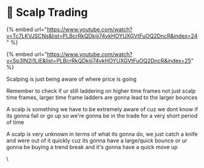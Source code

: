# 🤑 Scalp Trading

{% embed url="https://www.youtube.com/watch?v=Tc7LKVJSCNs&list=PLBcrRkQDkijj74vkHOYUXGVtFuOQ2DncR&index=24" %}

{% embed url="https://www.youtube.com/watch?v=Sp3lN2i1LiE&list=PLBcrRkQDkijj74vkHOYUXGVtFuOQ2DncR&index=25" %}

Scalping is just being aware of where price is going&#x20;

Remember to check if ur still laddering on higher time frames not just scalp time frames, larger time frame ladders are gonna lead to the larger bounces

A scalp is something we have to be extremely aware of cuz we dont know if its gonna fail or go up so we're gonna be in the trade for a very short period of time&#x20;

A scalp is very unknown in terms of what its gonna do, we just catch a knife and were out of it quickly cuz its gonna have a large/quick bounce or ur gonna be buying a trend break and it's gonna have a quick move up

\
